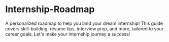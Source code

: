 # Internship-Roadmap
A personalized roadmap to help you land your dream internship! This guide covers skill-building, resume tips, interview prep, and more, tailored to your career goals. Let's make your internship journey a success!
